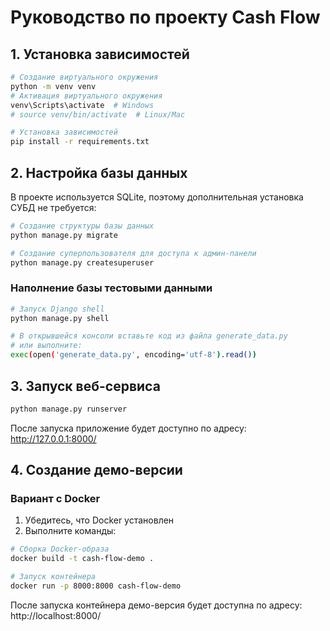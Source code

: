# Руководство по проекту Cash Flow

## 1. Установка зависимостей

```bash
# Создание виртуального окружения
python -m venv venv
# Активация виртуального окружения
venv\Scripts\activate  # Windows
# source venv/bin/activate  # Linux/Mac

# Установка зависимостей
pip install -r requirements.txt
```

## 2. Настройка базы данных

В проекте используется SQLite, поэтому дополнительная установка СУБД не требуется:

```bash
# Создание структуры базы данных
python manage.py migrate

# Создание суперпользователя для доступа к админ-панели
python manage.py createsuperuser
```

### Наполнение базы тестовыми данными

```bash
# Запуск Django shell
python manage.py shell

# В открывшейся консоли вставьте код из файла generate_data.py
# или выполните:
exec(open('generate_data.py', encoding='utf-8').read())
```

## 3. Запуск веб-сервиса

```bash
python manage.py runserver
```

После запуска приложение будет доступно по адресу: http://127.0.0.1:8000/

## 4. Создание демо-версии

### Вариант с Docker

1. Убедитесь, что Docker установлен
2. Выполните команды:

```bash
# Сборка Docker-образа
docker build -t cash-flow-demo .

# Запуск контейнера
docker run -p 8000:8000 cash-flow-demo
```

После запуска контейнера демо-версия будет доступна по адресу: http://localhost:8000/
